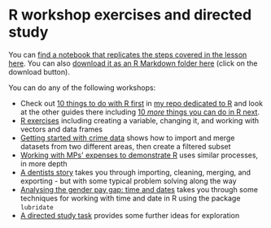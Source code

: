 # R workshop exercises and directed study

You can [find a notebook that replicates the steps covered in the lesson here](https://github.com/paulbradshaw/MED7373-Data-Journalism/blob/master/R/presentation_notebook.md). You can also [download it as an R Markdown folder here](https://github.com/paulbradshaw/MED7373-Data-Journalism/blob/master/R/notebookexample/presentation_notebook.Rmd) (click on the download button).

You can do any of the following workshops:

* Check out [10 things to do with R first](https://github.com/paulbradshaw/Rintro/blob/master/10thingstodofirst.md) in [my repo dedicated to R](https://github.com/paulbradshaw/Rintro/) and look at the other guides there including [10 *more* things you can do in R next](https://github.com/paulbradshaw/Rintro/blob/master/10morethings.md).
* [R exercises](https://github.com/paulbradshaw/MED7373-Data-Journalism/blob/master/R/Rexercises.md) including creating a variable, changing it, and working with vectors and data frames
* [Getting started with crime data](https://github.com/paulbradshaw/MED7373-Data-Journalism/blob/master/R/crimedata.md) shows how to import and merge datasets from two different areas, then create a filtered subset
* [Working with MPs' expenses to demonstrate R](https://github.com/paulbradshaw/MED7373-Data-Journalism/blob/master/R/Rcsvexample.md) uses similar processes, in more depth
* [A dentists story](https://github.com/paulbradshaw/MED7373-Data-Journalism/blob/master/R/workshop_dentists.md) takes you through importing, cleaning, merging, and exporting - but with some typical problem solving along the way
* [Analysing the gender pay gap: time and dates](https://github.com/paulbradshaw/genderpaygap/blob/master/r/timedategpg.Rmd) takes you through some techniques for working with time and date in R using the package `lubridate`
* [A directed study task](https://github.com/paulbradshaw/MED7373-Data-Journalism/blob/master/R/ds.md) provides some further ideas for exploration
